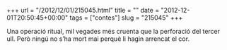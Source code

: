 +++
url = "/2012/12/01/215045.html"
title = ""
date = "2012-12-01T20:50:45+00:00"
tags = ["contes"]
slug = "215045"
+++

Una operació ritual, mil vegades més cruenta que la perforació del tercer ull. Però ningú no s’ha mort mai perquè li hagin arrencat el cor.

